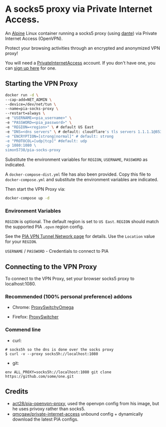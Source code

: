 # A socks5 proxy via Private Internet Access.

An [Alpine](https://alpinelinux.org/) Linux container running a socks5 proxy (using [dante](https://www.inet.no/dante/)) via Private Internet Access (OpenVPN).

Protect your browsing activities through an encrypted and anonymized VPN proxy!

You will need a [PrivateInternetAccess](https://www.privateinternetaccess.com/pages/how-it-works) account.
If you don't have one, you can [sign up here](https://www.privateinternetaccess.com/pages/buy-vpn) for one.

## Starting the VPN Proxy

```sh
docker run -d \
--cap-add=NET_ADMIN \
--device=/dev/net/tun \
--name=pia-socks-proxy \
--restart=always \
-e "USERNAME=<pia_username>" \
-e "PASSWORD=<pia_password>" \
-e "REGION=<region>" \ # default US East
-e "DNS=<dns servers" \ # default: cloudflare's tls servers 1.1.1.1@853#cloudflare-dns.com 1.0.0.1@853#cloudflare-dns.com
-e "ENCRYPTION=[strong|normal]" # default: strong
-e "PROTOCOL=[udp|tcp]" #default: udp
-p 1080:1080 \
simon5738/pia-socks-proxy
```

Substitute the environment variables for `REGION`, `USERNAME`, `PASSWORD` as indicated.

A `docker-compose-dist.yml` file has also been provided. Copy this file to `docker-compose.yml` and substitute the environment variables are indicated.

Then start the VPN Proxy via:

```sh
docker-compose up -d
```

### Environment Variables

`REGION` is optional. The default region is set to `US East`. `REGION` should match the supported PIA `.opvn` region config.

See the [PIA VPN Tunnel Network page](https://www.privateinternetaccess.com/pages/network) for details.
Use the `Location` value for your `REGION`.

`USERNAME` / `PASSWORD` - Credentials to connect to PIA

## Connecting to the VPN Proxy

To connect to the VPN Proxy, set your browser socks5 proxy to localhost:1080.

### Recommended (100% personal preference) addons

- Chrome: [ProxySwitchyOmega](https://chrome.google.com/webstore/detail/proxy-switchyomega/padekgcemlokbadohgkifijomclgjgif)

- Firefox: [ProxySwitcher](https://addons.mozilla.org/en-US/firefox/addon/proxy-switcher/)

### Commend line

- curl:

```shell
# socks5h so the dns is done over the socks proxy
$ curl -v --proxy socks5h://localhost:1080
```

- git:

```shell
env ALL_PROXY=socks5h://localhost:1080 git clone https://github.com/some/one.git
```

## Credits

- [act28/pia-openvpn-proxy](https://github.com/act28/pia-openvpn-proxy), used the openvpn config from his image, but he uses privoxy rather than socks5.
- [qmcgaw/private-internet-access](https://github.com/qdm12/private-internet-access-docker) unbound config + dynamically download the latest PIA configs.
